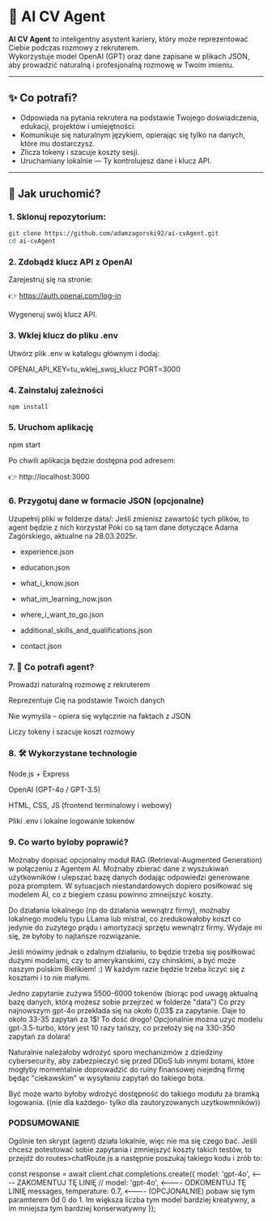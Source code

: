 # 🤖 AI CV Agent

**AI CV Agent** to inteligentny asystent kariery, który może reprezentować Ciebie podczas rozmowy z rekruterem.  
Wykorzystuje model OpenAI (GPT) oraz dane zapisane w plikach JSON, aby prowadzić naturalną i profesjonalną rozmowę w Twoim imieniu.

---

## ✨ Co potrafi?

- Odpowiada na pytania rekrutera na podstawie Twojego doświadczenia, edukacji, projektów i umiejętności.
- Komunikuje się naturalnym językiem, opierając się tylko na danych, które mu dostarczysz.
- Zlicza tokeny i szacuje koszty sesji.
- Uruchamiany lokalnie — Ty kontrolujesz dane i klucz API.

---

## 🚀 Jak uruchomić?

### 1. Sklonuj repozytorium:

```bash
git clone https://github.com/adamzagorski92/ai-cvAgent.git
cd ai-cvAgent
```

### 2. Zdobądź klucz API z OpenAI

Zarejestruj się na stronie:

👉 https://auth.openai.com/log-in

Wygeneruj swój klucz API.

### 3. Wklej klucz do pliku .env

Utwórz plik .env w katalogu głównym i dodaj:

OPENAI_API_KEY=tu_wklej_swoj_klucz
PORT=3000

### 4. Zainstaluj zależności
```
npm install
```

### 5. Uruchom aplikację

npm start

Po chwili aplikacja będzie dostępna pod adresem:

👉 http://localhost:3000

### 6. Przygotuj dane w formacie JSON (opcjonalne)

Uzupełnij pliki w folderze data/:
Jeśli zmienisz zawartość tych plików, to agent będzie z nich korzystał
Póki co są tam dane dotyczące Adama Zagórskiego, aktualne na 28.03.2025r.

- experience.json

- education.json

- what_i_know.json

- what_im_learning_now.json

- where_i_want_to_go.json

- additional_skills_and_qualifications.json

- contact.json

### 7. 🧠 Co potrafi agent?

Prowadzi naturalną rozmowę z rekruterem

Reprezentuje Cię na podstawie Twoich danych

Nie wymyśla – opiera się wyłącznie na faktach z JSON

Liczy tokeny i szacuje koszt rozmowy

### 8. 🛠 Wykorzystane technologie

Node.js + Express

OpenAI (GPT-4o / GPT-3.5)

HTML, CSS, JS (frontend terminalowy i webowy)

Pliki .env i lokalne logowanie tokenów

### 9. Co warto byloby poprawić?

Możnaby dopisać opcjonalny moduł RAG (Retrieval-Augmented Generation) w połączeniu z Agentem AI.
Możnaby zbierać dane z wyszukiwań użytkowników i ulepszać bazę danych dodając odpowiedzi generowane poza promptem.
W sytuacjach niestandardowych dopiero posiłkować się modelem AI, co z biegiem czasu powinno zmneijszyć koszty.

Do działania lokalnego (np do działania wewnątrz firmy), możnaby lokalnego modelu typu LLama lub mistral, co zredukowałoby koszt co jedynie do zuzytego prądu i amortyzacji sprzętu wewnątrz firmy. Wydaje mi się, że byłoby to najtańsze rozwiązanie.

Jeśli mówimy jednak o zdalnym działaniu, to będzie trzeba się posiłkować dużymi modelami, czy to amerykanskimi, czy chinskimi, a być może naszym polskim Bielikiem! :) W każdym razie będzie trzeba liczyć się z kosztami i to nie małymi.

Jedno zapytanie zużywa 5500-6000 tokenów (biorąc pod uwagę aktualną bazę danych, którą możesz sobie przejrzeć w folderze "data") Co przy najnowszym gpt-4o przekłada się na około 0,03$ za zapytanie.
Daje to około 33-35 zapytań za 1$! To dość drogo!
Opcjonalnie można uzyć modelu gpt-3.5-turbo, który jest 10 razy tańszy, co przełoży się na 330-350 zapytań za dolara!

Naturalnie należałoby wdrożyć sporo mechanizmów z dziedziny cybersecurity, aby zabezpieczyć się przed DDoS lub innymi botami, które mogłyby momentalnie doprowadzić do ruiny finansowej niejedną firmę będąc "ciekawskim" w wysyłaniu zapytań do takiego bota.

Być może warto byłoby wdrożyć dostępność do takiego modułu za bramką logowania. ((nie dla każdego- tylko dla zautoryzowanych uzytkowmników))

### PODSUMOWANIE

Ogólnie ten skrypt (agent) działa lokalnie, więc nie ma się czego bać.
Jeśli chcesz potestować sobie zapytania i zmniejszyć koszty takich testów, to przejdź do
routes>chatRoute.js
a następnie poszukaj takiego kodu i zrób to:

const response = await client.chat.completions.create({
model: 'gpt-4o', <---- ZAKOMENTUJ TĘ LINIĘ
// model: 'gpt-4o', <---- ODKOMENTUJ TĘ LINIĘ
messages,
temperature: 0.7, <---- (OPCJONALNIE) pobaw się tym paramterem 0d 0 do 1. Im większa liczba tym model bardziej kreatywny, a im mniejsza tym bardziej konserwatywny
});
